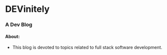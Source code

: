 # DEVinitely
### A Dev Blog

#### **About:**
- This blog is devoted to topics related to full stack software development.
